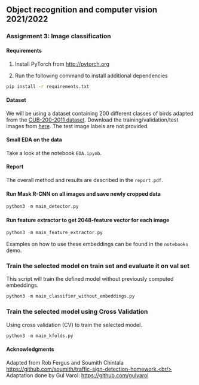 ## Object recognition and computer vision 2021/2022

### Assignment 3: Image classification 

#### Requirements
1. Install PyTorch from http://pytorch.org

2. Run the following command to install additional dependencies

```bash
pip install -r requirements.txt
```

#### Dataset
We will be using a dataset containing 200 different classes of birds adapted from the [CUB-200-2011 dataset](http://www.vision.caltech.edu/visipedia/CUB-200-2011.html).
Download the training/validation/test images from [here](https://www.di.ens.fr/willow/teaching/recvis18orig/assignment3/bird_dataset.zip). The test image labels are not provided.

#### Small EDA on the data

Take a look at the notebook ``EDA.ipynb``.

#### Report

The overall method and results are described in the ```report.pdf```.

#### Run Mask R-CNN on all images and save newly cropped data

```python
python3 -m main_detector.py
```

#### Run feature extractor to get 2048-feature vector for each image

```python
python3 -m main_feature_extractor.py
```

Examples on how to use these embeddings can be found in the ``notebooks`` demo.

### Train the selected model on train set and evaluate it on val set

This script will train the defined model without previously computed embeddings.
```python
python3 -m main_classifier_without_embeddings.py
```

### Train the selected model using  Cross Validation

Using cross validation (CV) to train the selected model.

```python
python3 -m main_kfolds.py
```

#### Acknowledgments
Adapted from Rob Fergus and Soumith Chintala https://github.com/soumith/traffic-sign-detection-homework.<br/>
Adaptation done by Gul Varol: https://github.com/gulvarol

